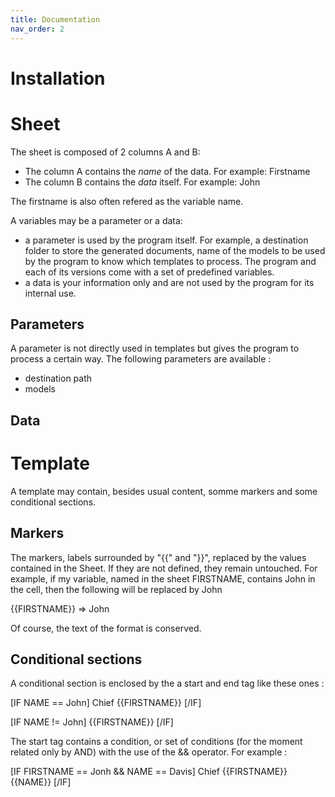 ```yaml
---
title: Documentation
nav_order: 2
---
```


# Installation

# Sheet

The sheet is composed of 2 columns A and B:

* The column A contains the *name* of the data. For example: Firstname
* The column B contains the *data* itself. For example: John

The firstname is also often refered as the variable name.

A variables may be a parameter or a data:

* a parameter is used by the program itself. For example, a destination folder to store the generated documents, name of the models to be used by the program to know which templates to process. The program and each of its versions come with a set of predefined variables.
* a data is your information only and are not used by the program for its internal use.

## Parameters

A parameter is not directly used in templates but gives the program to process a certain way. The following parameters are available :

* destination path
* models

## Data

# Template

A template may contain, besides usual content, somme markers and some conditional sections.

## Markers

The markers, labels surrounded by "{{" and "}}", replaced by the values contained in the Sheet. If they are not defined, they remain untouched. For example, if my variable, named in the sheet FIRSTNAME, contains John in the cell, then the following will be replaced by John

{{FIRSTNAME}} => John

Of course, the text of the format is conserved.

## Conditional sections

A conditional section is enclosed by the a start and end tag like these ones :

[IF NAME == John]
Chief {{FIRSTNAME}}
[/IF]

[IF NAME != John]
{{FIRSTNAME}}
[/IF]

The start tag contains a condition, or set of conditions (for the moment related only by AND) with the use of the && operator. For example :

[IF FIRSTNAME == Jonh && NAME == Davis]
Chief {{FIRSTNAME}} {{NAME}}
[/IF]
